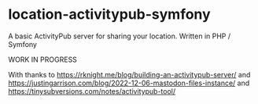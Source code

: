 # location-activitypub-symfony
A basic ActivityPub server for sharing your location. Written in PHP / Symfony

WORK IN PROGRESS

With thanks to https://rknight.me/blog/building-an-activitypub-server/ and https://justingarrison.com/blog/2022-12-06-mastodon-files-instance/ and https://tinysubversions.com/notes/activitypub-tool/